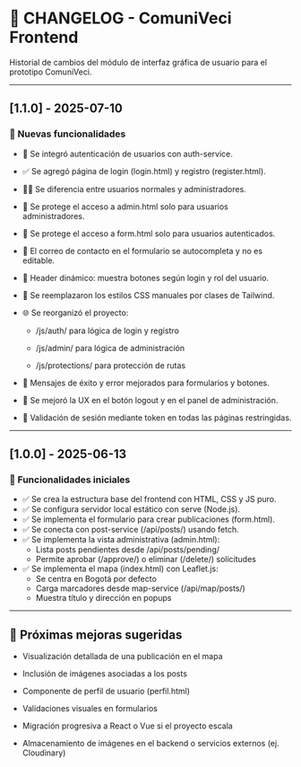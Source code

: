 # 📜 CHANGELOG - ComuniVeci Frontend

Historial de cambios del módulo de interfaz gráfica de usuario para el prototipo ComuniVeci.

---

## [1.1.0] - 2025-07-10

### 🎉 Nuevas funcionalidades

- 🔐 Se integró autenticación de usuarios con auth-service.

- ✅ Se agregó página de login (login.html) y registro (register.html).

- 🧑‍💻 Se diferencia entre usuarios normales y administradores.

- 🧭 Se protege el acceso a admin.html solo para usuarios administradores.

- 🧱 Se protege el acceso a form.html solo para usuarios autenticados.

- 📨 El correo de contacto en el formulario se autocompleta y no es editable.

- 🧭 Header dinámico: muestra botones según login y rol del usuario.

- 🎨 Se reemplazaron los estilos CSS manuales por clases de Tailwind.

- 🌐 Se reorganizó el proyecto:

  - /js/auth/ para lógica de login y registro

  - /js/admin/ para lógica de administración

  - /js/protections/ para protección de rutas

- 💬 Mensajes de éxito y error mejorados para formularios y botones.

- 🔁 Se mejoró la UX en el botón logout y en el panel de administración.

- 🧪 Validación de sesión mediante token en todas las páginas restringidas.

---

## [1.0.0] - 2025-06-13

### 🚀 Funcionalidades iniciales

- ✅ Se crea la estructura base del frontend con HTML, CSS y JS puro.
- ✅ Se configura servidor local estático con serve (Node.js).
- ✅ Se implementa el formulario para crear publicaciones (form.html).
- ✅ Se conecta con post-service (/api/posts/) usando fetch.
- ✅ Se implementa la vista administrativa (admin.html):
  - Lista posts pendientes desde /api/posts/pending/
  - Permite aprobar (/approve/) o eliminar (/delete/) solicitudes
- ✅ Se implementa el mapa (index.html) con Leaflet.js:
  - Se centra en Bogotá por defecto
  - Carga marcadores desde map-service (/api/map/posts/)
  - Muestra título y dirección en popups

---

## 📅 Próximas mejoras sugeridas

- Visualización detallada de una publicación en el mapa

- Inclusión de imágenes asociadas a los posts

- Componente de perfil de usuario (perfil.html)

- Validaciones visuales en formularios

- Migración progresiva a React o Vue si el proyecto escala

-  Almacenamiento de imágenes en el backend o servicios externos (ej. Cloudinary)

